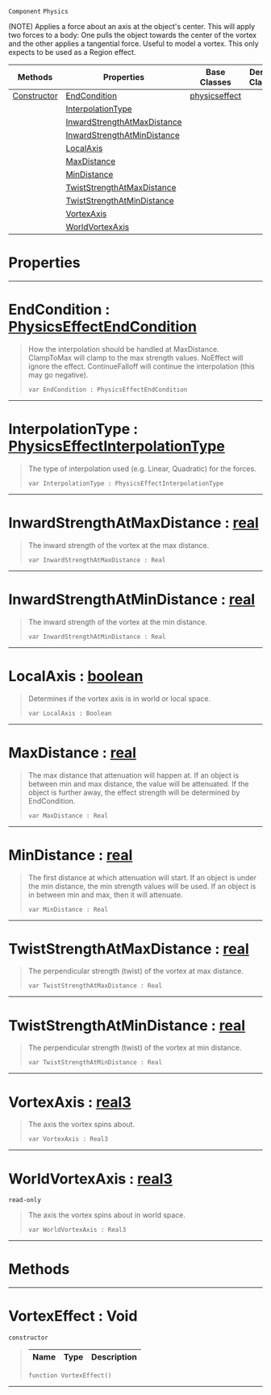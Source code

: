  `Component` `Physics`



(NOTE) Applies a force about an axis at the object's center. This will apply two forces to a body: One pulls the object towards the center of the vortex and the other applies a tangential force. Useful to model a vortex. This only expects to be used as a Region effect.

|Methods|Properties|Base Classes|Derived Classes|
|---|---|---|---|
|[ Constructor](https://github.com/ArendDanielek/ZeroDocsTest/blob/master/code_reference/class_reference/vortexeffect.markdown#vortexeffect-void)|[ EndCondition](https://github.com/ArendDanielek/ZeroDocsTest/blob/master/code_reference/class_reference/vortexeffect.markdown#endcondition-zero-engine)|[physicseffect](https://github.com/ArendDanielek/ZeroDocsTest/blob/master/code_reference/class_reference/physicseffect.markdown)| |
| |[ InterpolationType](https://github.com/ArendDanielek/ZeroDocsTest/blob/master/code_reference/class_reference/vortexeffect.markdown#interpolationtype-zero-e)| | |
| |[ InwardStrengthAtMaxDistance](https://github.com/ArendDanielek/ZeroDocsTest/blob/master/code_reference/class_reference/vortexeffect.markdown#inwardstrengthatmaxdista)| | |
| |[ InwardStrengthAtMinDistance](https://github.com/ArendDanielek/ZeroDocsTest/blob/master/code_reference/class_reference/vortexeffect.markdown#inwardstrengthatmindista)| | |
| |[ LocalAxis](https://github.com/ArendDanielek/ZeroDocsTest/blob/master/code_reference/class_reference/vortexeffect.markdown#localaxis-zero-engine-do)| | |
| |[ MaxDistance](https://github.com/ArendDanielek/ZeroDocsTest/blob/master/code_reference/class_reference/vortexeffect.markdown#maxdistance-zero-engine)| | |
| |[ MinDistance](https://github.com/ArendDanielek/ZeroDocsTest/blob/master/code_reference/class_reference/vortexeffect.markdown#mindistance-zero-engine)| | |
| |[ TwistStrengthAtMaxDistance](https://github.com/ArendDanielek/ZeroDocsTest/blob/master/code_reference/class_reference/vortexeffect.markdown#twiststrengthatmaxdistan)| | |
| |[ TwistStrengthAtMinDistance](https://github.com/ArendDanielek/ZeroDocsTest/blob/master/code_reference/class_reference/vortexeffect.markdown#twiststrengthatmindistan)| | |
| |[ VortexAxis](https://github.com/ArendDanielek/ZeroDocsTest/blob/master/code_reference/class_reference/vortexeffect.markdown#vortexaxis-zero-engine-d)| | |
| |[ WorldVortexAxis](https://github.com/ArendDanielek/ZeroDocsTest/blob/master/code_reference/class_reference/vortexeffect.markdown#worldvortexaxis-zero-eng)| | |


 #  Properties


---  
 #  EndCondition : [PhysicsEffectEndCondition](https://github.com/ArendDanielek/ZeroDocsTest/blob/master/code_reference/enum_reference.markdown#physicseffectendcondition)

> How the interpolation should be handled at MaxDistance. ClampToMax will clamp to the max strength values. NoEffect will ignore the effect. ContinueFalloff will continue the interpolation (this may go negative).
> ``` lang=cpp, name=Zilch
> var EndCondition : PhysicsEffectEndCondition


---  
 #  InterpolationType : [PhysicsEffectInterpolationType](https://github.com/ArendDanielek/ZeroDocsTest/blob/master/code_reference/enum_reference.markdown#physicseffectinterpolationtype)

> The type of interpolation used (e.g. Linear, Quadratic) for the forces.
> ``` lang=cpp, name=Zilch
> var InterpolationType : PhysicsEffectInterpolationType


---  
 #  InwardStrengthAtMaxDistance : [real](https://github.com/ArendDanielek/ZeroDocsTest/blob/master/code_reference/zilch_base_types/real.markdown)

> The inward strength of the vortex at the max distance.
> ``` lang=cpp, name=Zilch
> var InwardStrengthAtMaxDistance : Real


---  
 #  InwardStrengthAtMinDistance : [real](https://github.com/ArendDanielek/ZeroDocsTest/blob/master/code_reference/zilch_base_types/real.markdown)

> The inward strength of the vortex at the min distance.
> ``` lang=cpp, name=Zilch
> var InwardStrengthAtMinDistance : Real


---  
 #  LocalAxis : [boolean](https://github.com/ArendDanielek/ZeroDocsTest/blob/master/code_reference/zilch_base_types/boolean.markdown)

> Determines if the vortex axis is in world or local space.
> ``` lang=cpp, name=Zilch
> var LocalAxis : Boolean


---  
 #  MaxDistance : [real](https://github.com/ArendDanielek/ZeroDocsTest/blob/master/code_reference/zilch_base_types/real.markdown)

> The max distance that attenuation will happen at. If an object is between min and max distance, the value will be attenuated. If the object is further away, the effect strength will be determined by EndCondition.
> ``` lang=cpp, name=Zilch
> var MaxDistance : Real


---  
 #  MinDistance : [real](https://github.com/ArendDanielek/ZeroDocsTest/blob/master/code_reference/zilch_base_types/real.markdown)

> The first distance at which attenuation will start. If an object is under the min distance, the min strength values will be used. If an object is in between min and max, then it will attenuate.
> ``` lang=cpp, name=Zilch
> var MinDistance : Real


---  
 #  TwistStrengthAtMaxDistance : [real](https://github.com/ArendDanielek/ZeroDocsTest/blob/master/code_reference/zilch_base_types/real.markdown)

> The perpendicular strength (twist) of the vortex at max distance.
> ``` lang=cpp, name=Zilch
> var TwistStrengthAtMaxDistance : Real


---  
 #  TwistStrengthAtMinDistance : [real](https://github.com/ArendDanielek/ZeroDocsTest/blob/master/code_reference/zilch_base_types/real.markdown)

> The perpendicular strength (twist) of the vortex at min distance.
> ``` lang=cpp, name=Zilch
> var TwistStrengthAtMinDistance : Real


---  
 #  VortexAxis : [real3](https://github.com/ArendDanielek/ZeroDocsTest/blob/master/code_reference/zilch_base_types/real3.markdown)

> The axis the vortex spins about.
> ``` lang=cpp, name=Zilch
> var VortexAxis : Real3


---  
 #  WorldVortexAxis : [real3](https://github.com/ArendDanielek/ZeroDocsTest/blob/master/code_reference/zilch_base_types/real3.markdown)

 `read-only`

> The axis the vortex spins about in world space.
> ``` lang=cpp, name=Zilch
> var WorldVortexAxis : Real3


---  
 #  Methods


---  
 #  VortexEffect : Void

 `constructor`

> 
> |Name|Type|Description|
> |---|---|---|
> ``` lang=cpp, name=Zilch
> function VortexEffect()
> ``` 


---  
 
  
  
  
  
  
  
  

 